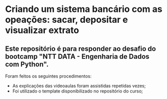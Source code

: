 # Criando um sistema bancário com as opeações: sacar, depositar e visualizar extrato

## Este repositório é para responder ao desafio do bootcamp "NTT DATA - Engenharia de Dados com Python".

Foram feitos os seguintes procedimentos:
- As explicações das videoaulas foram assistidas repetidas vezes;
- Foi utilizado o template disponibilizado no repositório do curso;